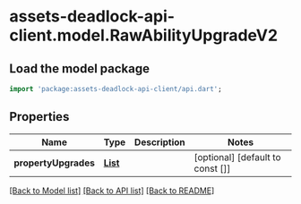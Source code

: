 # assets-deadlock-api-client.model.RawAbilityUpgradeV2

## Load the model package
```dart
import 'package:assets-deadlock-api-client/api.dart';
```

## Properties
Name | Type | Description | Notes
------------ | ------------- | ------------- | -------------
**propertyUpgrades** | [**List<RawAbilityUpgradePropertyUpgradeV2>**](RawAbilityUpgradePropertyUpgradeV2.md) |  | [optional] [default to const []]

[[Back to Model list]](../README.md#documentation-for-models) [[Back to API list]](../README.md#documentation-for-api-endpoints) [[Back to README]](../README.md)


